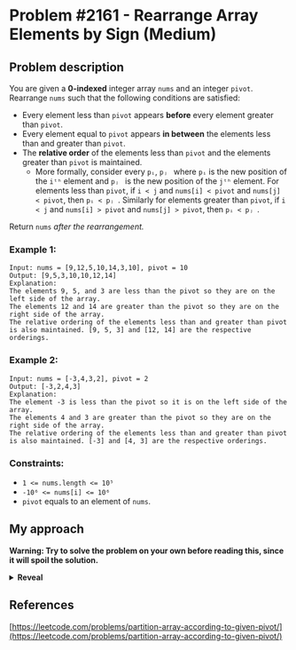 # Problem #2161 - Rearrange Array Elements by Sign (Medium)

## Problem description

You are given a **0-indexed** integer array `nums` and an integer `pivot`. Rearrange `nums` such that the following conditions are satisfied:

-   Every element less than `pivot` appears **before** every element greater than `pivot`.
-   Every element equal to `pivot` appears **in between** the elements less than and greater than `pivot`.
-   The **relative order** of the elements less than `pivot` and the elements greater than `pivot` is maintained.
    -   More formally, consider every `pᵢ`, `pⱼ ` where `pᵢ` is the new position of the `iᵗʰ` element and `pⱼ ` is the new position of the `jᵗʰ` element. For elements less than `pivot`, if `i < j` and `nums[i] < pivot` and `nums[j] < pivot`, then `pᵢ < pⱼ `. Similarly for elements greater than `pivot`, if `i < j` and `nums[i] > pivot` and `nums[j] > pivot`, then `pᵢ < pⱼ `.

Return `nums` _after the rearrangement._

### Example 1:

```
Input: nums = [9,12,5,10,14,3,10], pivot = 10
Output: [9,5,3,10,10,12,14]
Explanation:
The elements 9, 5, and 3 are less than the pivot so they are on the left side of the array.
The elements 12 and 14 are greater than the pivot so they are on the right side of the array.
The relative ordering of the elements less than and greater than pivot is also maintained. [9, 5, 3] and [12, 14] are the respective orderings.
```

### Example 2:

```
Input: nums = [-3,4,3,2], pivot = 2
Output: [-3,2,4,3]
Explanation:
The element -3 is less than the pivot so it is on the left side of the array.
The elements 4 and 3 are greater than the pivot so they are on the right side of the array.
The relative ordering of the elements less than and greater than pivot is also maintained. [-3] and [4, 3] are the respective orderings.
```

### Constraints:

-   `1 <= nums.length <= 10⁵`
-   `-10⁶ <= nums[i] <= 10⁶`
-   `pivot` equals to an element of `nums`.

## My approach

**Warning: Try to solve the problem on your own before reading this, since it will spoil the solution.**

<details>
  <summary><b>Reveal</b></summary>
  There are two approaches I will cover here, both of them should be very similar in terms of performance and memory usage (they both have the same time and space complexity).
  <p>
    
  <details>
  <summary>First approach</summary>

This approach is the more obvious one in my opinion. You can go through the array, push the numbers lower than the pivot, count how many times there is a number equal to the pivot, and push numbers greater than the pivot into a separate array. Then you push the pivot into the result array the number of times you counted it during the initial traversal and then you append the elements from the array storing the values higher than the pivot onto the result. _This approach is named as "filtering" in the table below._

  </details>
    
  <details>
  <summary>Second approach</summary>

You can also create an array of 0s (or any other number really) of the same length as the numbers array given to you. Then you will count how many elements are lower and how many are equal to the pivot given to you. Then you traverse the array again, appending the lower elements from the 0th index, the equal ones from the index of the value of how many elements were lower than the pivot (so at the end of the part where lower numbers will be stored), and higher ones to the index of the value of how many elements were lower or equal to the pivot (so at the end of the part where equal numbers will be stored). You increase each of the pointers when you encounter a number referring to it. _This approach is named as "three pointers" in the table below._

  </details>

  <p>
    
  |          Implementation         | Time complexity | Space complexity |                        Runtime                       |                     Memory Usage                     |
  | :-----------------------------: | :-------------: | :--------------: | :--------------------------------------------------: | :--------------------------------------------------: |
  |     [Rust (filtering)](https://github.com/Pandicon/leetcode/tree/main/problems/algorithms/2161/Rust/solution_filtering.rs)     |       O(N)      |       O(N)       | 75 ms, faster than 100.00% of Rust online submissions | 4.1 MB, less than 40.00% of Rust online submissions |
  |       [Rust (three pointers)](https://github.com/Pandicon/leetcode/tree/main/problems/algorithms/2161/Rust/solution_three_pointers.rs)      |       O(N)      |       O(N)       | 98 ms, faster than 53.33% of Rust online submissions |  3.7 MB, less than 80.00% of Rust online submissions |
  |     [C (filtering)](https://github.com/Pandicon/leetcode/tree/main/problems/algorithms/2161/C/solution_filtering.c)     |       O(N)      |       O(N)       | 875 ms, faster than 89.47% of C online submissions | 93.9 MB, less than 71.05% of C online submissions |
  |       [C (three pointers)](https://github.com/Pandicon/leetcode/tree/main/problems/algorithms/2161/C/solution_three_pointers.c)      |       O(N)      |       O(N)       | 880 ms, faster than 89.47% of C online submissions |  93.8 MB, less than 71.05% of C online submissions |
  |     [C++ (filtering)](https://github.com/Pandicon/leetcode/tree/main/problems/algorithms/2161/Cpp/solution_filtering.cpp)     |       O(N)      |       O(N)       | 219 ms, faster than 97.72% of C++ online submissions | 130.3 MB, less than 37.53% of C++ online submissions |
  |       [C++ (three pointers)](https://github.com/Pandicon/leetcode/tree/main/problems/algorithms/2161/Cpp/solution_three_pointers.cpp)      |       O(N)      |       O(N)       | 253 ms, faster than 82.23% of C++ online submissions |  123.2 MB, less than 93.75% of C++ online submissions |
</details>

## References

[https://leetcode.com/problems/partition-array-according-to-given-pivot/](https://leetcode.com/problems/partition-array-according-to-given-pivot/)
